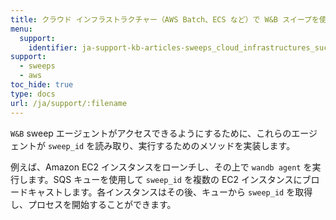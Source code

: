 ```yaml
---
title: クラウド インフラストラクチャー（AWS Batch、ECS など）で W&B スイープを使用できますか？
menu:
  support:
    identifier: ja-support-kb-articles-sweeps_cloud_infrastructures_such_aws_batch_ecs
support:
  - sweeps
  - aws
toc_hide: true
type: docs
url: /ja/support/:filename
---
```

`W&B` sweep エージェントがアクセスできるようにするために、これらのエージェントが `sweep_id` を読み取り、実行するためのメソッドを実装します。

例えば、Amazon EC2 インスタンスをローンチし、その上で `wandb agent` を実行します。SQS キューを使用して `sweep_id` を複数の EC2 インスタンスにブロードキャストします。各インスタンスはその後、キューから `sweep_id` を取得し、プロセスを開始することができます。